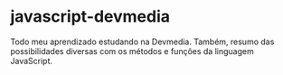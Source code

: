 # javascript-devmedia
 Todo meu aprendizado estudando na Devmedia. Também, resumo das possibilidades diversas com os métodos e funçôes da linguagem JavaScript.
